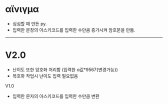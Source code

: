 # αἴνιγμα
- 심심할 때 만든 py.
- 입력한 문장의 아스키코드를 입력한 수만큼 증가시켜 암호문을 만듦.
----------------------------------------------
# V2.0
- 난이도 또한 암호화 처리함 (입력한 α값*9567{변경가능})
- 복호화 작업시 난이도 입력 필요없음

V1.0
- 입력한 문자의 아스키코드를 입력한 수만큼 변환
